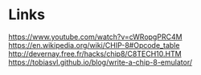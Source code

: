 # Links

https://www.youtube.com/watch?v=cWRopgPRC4M
https://en.wikipedia.org/wiki/CHIP-8#Opcode_table
http://devernay.free.fr/hacks/chip8/C8TECH10.HTM
https://tobiasvl.github.io/blog/write-a-chip-8-emulator/